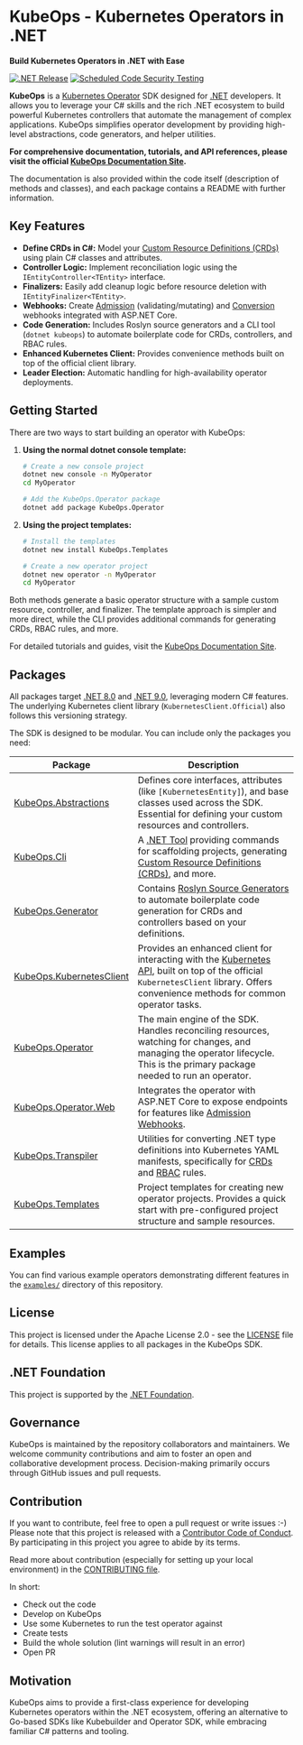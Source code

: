 # KubeOps - Kubernetes Operators in .NET

**Build Kubernetes Operators in .NET with Ease**

[![.NET Release](https://github.com/dotnet/dotnet-operator-sdk/actions/workflows/dotnet-release.yml/badge.svg?branch=main)](https://github.com/dotnet/dotnet-operator-sdk/actions/workflows/dotnet-release.yml)
[![Scheduled Code Security Testing](https://github.com/dotnet/dotnet-operator-sdk/actions/workflows/security-analysis.yml/badge.svg?event=schedule)](https://github.com/dotnet/dotnet-operator-sdk/actions/workflows/security-analysis.yml)

**KubeOps** is a [Kubernetes Operator](https://kubernetes.io/docs/concepts/extend-kubernetes/operator/) SDK designed for [.NET](https://dotnet.microsoft.com/) developers. It allows you to leverage your C# skills and the rich .NET ecosystem to build powerful Kubernetes controllers that automate the management of complex applications. KubeOps simplifies operator development by providing high-level abstractions, code generators, and helper utilities.

**For comprehensive documentation, tutorials, and API references, please visit the official [KubeOps Documentation Site](https://dotnet.github.io/dotnet-operator-sdk/).**

The documentation is also provided within the code itself (description of methods and classes), and each package contains a README with further information.

## Key Features

- **Define CRDs in C#:** Model your [Custom Resource Definitions (CRDs)](https://kubernetes.io/docs/tasks/extend-kubernetes/custom-resources/custom-resource-definitions/) using plain C# classes and attributes.
- **Controller Logic:** Implement reconciliation logic using the `IEntityController<TEntity>` interface.
- **Finalizers:** Easily add cleanup logic before resource deletion with `IEntityFinalizer<TEntity>`.
- **Webhooks:** Create [Admission](https://kubernetes.io/docs/reference/access-authn-authz/extensible-admission-controllers/) (validating/mutating) and [Conversion](https://kubernetes.io/docs/tasks/extend-kubernetes/custom-resources/custom-resource-definition-versioning/#webhook-conversion) webhooks integrated with ASP.NET Core.
- **Code Generation:** Includes Roslyn source generators and a CLI tool (`dotnet kubeops`) to automate boilerplate code for CRDs, controllers, and RBAC rules.
- **Enhanced Kubernetes Client:** Provides convenience methods built on top of the official client library.
- **Leader Election:** Automatic handling for high-availability operator deployments.

## Getting Started

There are two ways to start building an operator with KubeOps:

1.  **Using the normal dotnet console template:**

    ```bash
    # Create a new console project
    dotnet new console -n MyOperator
    cd MyOperator

    # Add the KubeOps.Operator package
    dotnet add package KubeOps.Operator
    ```

2.  **Using the project templates:**

    ```bash
    # Install the templates
    dotnet new install KubeOps.Templates

    # Create a new operator project
    dotnet new operator -n MyOperator
    cd MyOperator
    ```

Both methods generate a basic operator structure with a sample custom resource, controller, and finalizer. The template approach is simpler and more direct, while the CLI provides additional commands for generating CRDs, RBAC rules, and more.

For detailed tutorials and guides, visit the [KubeOps Documentation Site](https://dotnet.github.io/dotnet-operator-sdk/).

## Packages

All packages target [.NET 8.0](https://learn.microsoft.com/en-us/dotnet/core/whats-new/dotnet-8/overview) and [.NET 9.0](https://learn.microsoft.com/en-us/dotnet/core/whats-new/dotnet-9/overview), leveraging modern C# features. The underlying Kubernetes client library (`KubernetesClient.Official`) also follows this versioning strategy.

The SDK is designed to be modular. You can include only the packages you need:

| Package                                                              | Description                                                                                                                                                                                                                                                                               |
| -------------------------------------------------------------------- | ----------------------------------------------------------------------------------------------------------------------------------------------------------------------------------------------------------------------------------------------------------------------------------------- |
| [KubeOps.Abstractions](./src/KubeOps.Abstractions/README.md)         | Defines core interfaces, attributes (like `[KubernetesEntity]`), and base classes used across the SDK. Essential for defining your custom resources and controllers.                                                                                                                      |
| [KubeOps.Cli](./src/KubeOps.Cli/README.md)                           | A [.NET Tool](https://docs.microsoft.com/en-us/dotnet/core/tools/global-tools) providing commands for scaffolding projects, generating [Custom Resource Definitions (CRDs)](https://kubernetes.io/docs/tasks/extend-kubernetes/custom-resources/custom-resource-definitions/), and more.  |
| [KubeOps.Generator](./src/KubeOps.Generator/README.md)               | Contains [Roslyn Source Generators](https://docs.microsoft.com/en-us/dotnet/csharp/roslyn-sdk/source-generators-overview) to automate boilerplate code generation for CRDs and controllers based on your definitions.                                                                     |
| [KubeOps.KubernetesClient](./src/KubeOps.KubernetesClient/README.md) | Provides an enhanced client for interacting with the [Kubernetes API](https://kubernetes.io/docs/reference/kubernetes-api/), built on top of the official `KubernetesClient` library. Offers convenience methods for common operator tasks.                                               |
| [KubeOps.Operator](./src/KubeOps.Operator/README.md)                 | The main engine of the SDK. Handles reconciling resources, watching for changes, and managing the operator lifecycle. This is the primary package needed to run an operator.                                                                                                              |
| [KubeOps.Operator.Web](./src/KubeOps.Operator.Web/README.md)         | Integrates the operator with ASP.NET Core to expose endpoints for features like [Admission Webhooks](https://kubernetes.io/docs/reference/access-authn-authz/extensible-admission-controllers/).                                                                                          |
| [KubeOps.Transpiler](./src/KubeOps.Transpiler/README.md)             | Utilities for converting .NET type definitions into Kubernetes YAML manifests, specifically for [CRDs](https://kubernetes.io/docs/tasks/extend-kubernetes/custom-resources/custom-resource-definitions/) and [RBAC](https://kubernetes.io/docs/reference/access-authn-authz/rbac/) rules. |
| [KubeOps.Templates](./src/KubeOps.Templates/README.md)               | Project templates for creating new operator projects. Provides a quick start with pre-configured project structure and sample resources.                                                                                                                                                  |

## Examples

You can find various example operators demonstrating different features in the [`examples/`](https://github.com/dotnet/dotnet-operator-sdk/tree/main/examples/) directory of this repository.

## License

This project is licensed under the Apache License 2.0 - see the [LICENSE](LICENSE) file for details. This license applies to all packages in the KubeOps SDK.

## .NET Foundation

This project is supported by the [.NET Foundation](https://dotnetfoundation.org).

## Governance

KubeOps is maintained by the repository collaborators and maintainers. We welcome community contributions and aim to foster an open and collaborative development process. Decision-making primarily occurs through GitHub issues and pull requests.

## Contribution

If you want to contribute, feel free to open a pull request or write issues :-)
Please note that this project is released with a [Contributor Code of Conduct](./CODE_OF_CONDUCT.md).
By participating in this project you agree to abide by its terms.

Read more about contribution (especially for setting up your local environment)
in the [CONTRIBUTING file](./CONTRIBUTING.md).

In short:

- Check out the code
- Develop on KubeOps
- Use some Kubernetes to run the test operator against
- Create tests
- Build the whole solution (lint warnings will result in an error)
- Open PR

## Motivation

KubeOps aims to provide a first-class experience for developing Kubernetes operators within the .NET ecosystem, offering an alternative to Go-based SDKs like Kubebuilder and Operator SDK, while embracing familiar C# patterns and tooling.
